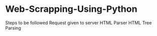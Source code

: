 # Web-Scrapping-Using-Python
Steps to be followed
Request given to server
HTML Parser
HTML Tree Parsing
